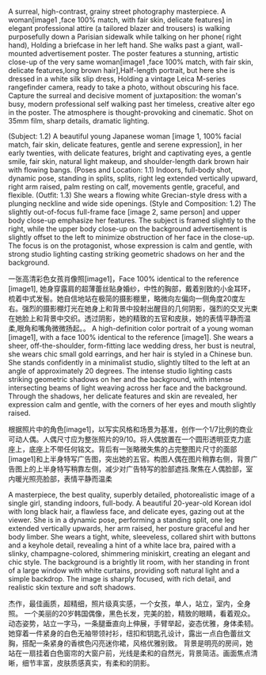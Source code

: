 A surreal, high-contrast, grainy  street photography masterpiece. A woman[image1 ,face 100% match, with fair skin, delicate features] in elegant professional attire (a tailored blazer and trousers) is walking purposefully down a Parisian sidewalk while talking on her phone( right hand), Holding a briefcase in her left hand.
She walks past a giant, wall-mounted advertisement poster. The poster features a stunning, artistic close-up of the very same woman[image1 ,face 100% match, with fair skin, delicate features,long brown hair],Half-length portrait, but here she is dressed in a white silk slip dress, Holding a vintage Leica M-series rangefinder camera, ready to take a photo, without obscuring his face.
Capture the surreal and decisive moment of juxtaposition: the woman's busy, modern professional self walking past her timeless, creative alter ego in the poster. The atmosphere is thought-provoking and cinematic. Shot on 35mm film, sharp details, dramatic lighting.



(Subject: 1.2) A beautiful young Japanese woman [image 1, 100% facial match, fair skin, delicate features, gentle and serene expression], in her early twenties, with delicate features, bright and captivating eyes, a gentle smile, fair skin, natural light makeup, and shoulder-length dark brown hair with flowing bangs.
(Poses and Location: 1.1) Indoors, full-body shot, dynamic pose, standing in splits, splits, right leg extended vertically upward, right arm raised, palm resting on calf, movements gentle, graceful, and flexible.
(Outfit: 1.3) She wears a flowing white Grecian-style dress with a plunging neckline and wide side openings.
(Style and Composition: 1.2) The slightly out-of-focus full-frame face [image 2, same person] and upper body close-up emphasize her features. The subject is framed slightly to the right, while the upper body close-up on the background advertisement is slightly offset to the left to minimize obstruction of her face in the close-up. The focus is on the protagonist, whose expression is calm and gentle, with strong studio lighting casting striking geometric shadows on her and the background.


一张高清彩色女孩肖像照[image1]，Face 100% identical to the reference [image1], 她身穿露肩的超薄蕾丝贴身婚纱，中性的胸部，戴着别致的小金耳环，梳着中式发髻。她自信地站在极简的摄影棚里，略微向左偏向一侧角度20度左右。强烈的摄影棚灯光在她身上和背景中投射出醒目的几何阴影，强烈的交叉光束在她脸上和背景中交织。透过阴影，她的精致的五官和皮肤，她的表情平静而温柔,眼角和嘴角微微扬起。。
A high-definition color portrait of a young woman [image1], with a face 100% identical to the reference [image1]. She wears a sheer, off-the-shoulder, form-fitting lace wedding dress, her bust is neutral, she wears chic small gold earrings, and her hair is styled in a Chinese bun. She stands confidently in a minimalist studio, slightly tilted to the left at an angle of approximately 20 degrees. The intense studio lighting casts striking geometric shadows on her and the background, with intense intersecting beams of light weaving across her face and the background. Through the shadows, her delicate features and skin are revealed, her expression calm and gentle, with the corners of her eyes and mouth slightly raised.



根据照片中的角色[image1]，以写实风格和场景为基准，创作一个1/7比例的商业可动人偶。人偶尺寸应为整张照片的9/10。将人偶放置在一个圆形透明亚克力底座上，底座上不带任何铭文。背后有一张略微失焦的占完整图片尺寸的面部[image1]和上半身特写广告图，突出她的五官。构图人偶在图片稍靠右侧，背景广告图上的上半身特写稍靠左侧，减少对广告特写的脸部遮挡.聚焦在人偶脸部，室内暖光照亮脸部，表情平静而温柔


A masterpiece, the best quality, superbly detailed, photorealistic image of a single girl, standing indoors, full-body. 
A beautiful 20-year-old Korean idol with long black hair, a flawless face, and delicate eyes, gazing out at the viewer. 
She is in a dynamic pose, performing a standing split, one leg extended vertically upwards, her arm raised, her posture graceful and her body limber. She wears a tight, white, sleeveless, collared shirt with buttons and a keyhole detail, revealing a hint of a white lace bra, paired with a slinky, champagne-colored, shimmering miniskirt, creating an elegant and chic style. The background is a brightly lit room, with her standing in front of a large window with white curtains, providing soft natural light and a simple backdrop. 
The image is sharply focused, with rich detail, and realistic skin texture and soft shadows.

杰作，最佳画质，超精细，照片级真实感，一个女孩，单人，站立，室内，全身照。
一个美丽的20岁韩国偶像，黑色长发，完美的脸，精致的眼睛，看着观众。
动态姿势，站立一字马，一条腿垂直向上伸展，手臂举起，姿态优雅，身体柔韧。
她穿着一件紧身的白色无袖带领衬衫，纽扣和钥匙孔设计，露出一点白色蕾丝文胸，搭配一条紧身的香槟色闪亮迷你裙，风格优雅别致。
背景是明亮的房间，她站在一扇挂着白色窗帘的大窗户前，光线是柔和的自然光，背景简洁。画面焦点清晰，细节丰富，皮肤质感真实，有柔和的阴影。
